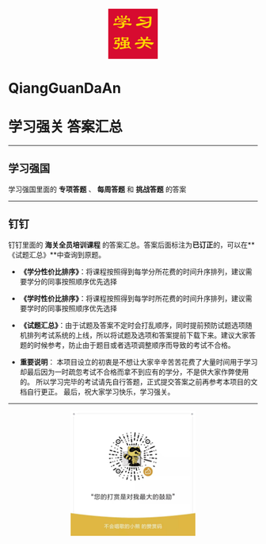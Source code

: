 <p align="center"><img width="20%" src="学习强关logo.jpg" /></p>

# QiangGuanDaAn #

# 学习强关 答案汇总 #

---

## 学习强国 ##

学习强国里面的 **专项答题** 、 **每周答题** 和 **挑战答题** 的答案

---

## 钉钉 ##

钉钉里面的 **海关全员培训课程** 的答案汇总。答案后面标注为**已订正**的，可以在**《试题汇总》**中查询到原题。

+ **《学分性价比排序》**：将课程按照得到每学分所花费的时间升序排列，建议需要学分的同事按照顺序优先选择
+ **《学时性价比排序》**：将课程按照得到每学时所花费的时间升序排列，建议需要学时的同事按照顺序优先选择
+ **《试题汇总》**：由于试题及答案不定时会打乱顺序，同时提前预防试题选项随机排列考试系统的上线，所以将试题及选项和答案提前下载下来。建议大家答题的时候参考，防止由于题目或者选项调整顺序而导致的考试不合格。

+ **重要说明**：
本项目设立的初衷是不想让大家辛辛苦苦花费了大量时间用于学习却最后因为一时疏忽考试不合格而拿不到应有的学分，不是供大家作弊使用的。
所以学习完毕的考试请先自行答题，正式提交答案之前再参考本项目的文档自行更正。
最后，祝大家学习快乐，学习强关。

---

<p align="center"><img width="50%" src="微信打赏码.jpg" /></p>

